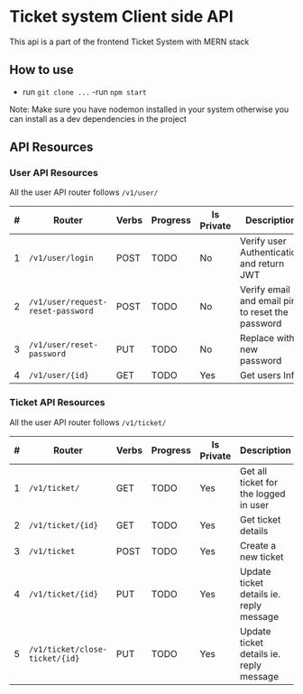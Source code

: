 # Ticket system Client side API
This api is a part of the frontend Ticket System with MERN stack

## How to use
- run `git clone ...`
-run `npm start`

Note: Make sure you have nodemon installed in your system otherwise you can install as a dev dependencies in the project

## API Resources

### User API Resources
All the user API router follows `/v1/user/`


| # | Router                          | Verbs | Progress | Is Private | Description                                    |
|---|---------------------------------|-------|----------|------------|------------------------------------------------|
| 1 |`/v1/user/login`                 | POST  | TODO     | No         |Verify user Authentication and return JWT       |
| 2 |`/v1/user/request-reset-password`| POST  | TODO     | No         |Verify email and email pin to reset the password|
| 3 |`/v1/user/reset-password`        | PUT   | TODO     | No         |Replace with new password                       |
| 4 |`/v1/user/{id}`                  | GET   | TODO     | Yes        |Get users Info                                  |


### Ticket API Resources
All the user API router follows `/v1/ticket/`


| # | Router                          | Verbs | Progress | Is Private | Description                                    |
|---|---------------------------------|-------|----------|------------|------------------------------------------------|
| 1 |`/v1/ticket/`                    | GET   | TODO     | Yes        |Get all ticket for the logged in user           |
| 2 |`/v1/ticket/{id}`                | GET   | TODO     | Yes        |Get ticket details                              |
| 3 |`/v1/ticket`                     | POST  | TODO     | Yes        |Create a new ticket                             |
| 4 |`/v1/ticket/{id}`                | PUT   | TODO     | Yes        |Update ticket details ie. reply message         |
| 5 |`/v1/ticket/close-ticket/{id}`   | PUT   | TODO     | Yes        |Update ticket details ie. reply message         |